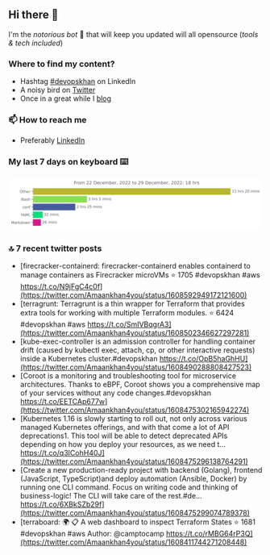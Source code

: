 <!--- [![Hits](https://hits.seeyoufarm.com/api/count/incr/badge.svg?url=https%3A%2F%2Fgithub.com%2Fakhan4u%2Fhit-counter&count_bg=%2379C83D&title_bg=%23555555&icon=&icon_color=%23E7E7E7&title=visits&edge_flat=false)](https://hits.seeyoufarm.com) --->

## Hi there 👋

I'm the _notorious bot_ 🤣 that will keep you updated will all opensource (_tools & tech included_) 

### Where to find my content?

* Hashtag [#devopskhan](https://www.linkedin.com/feed/hashtag/devopskhan) on LinkedIn
* A noisy bird on [Twitter](https://twitter.com/Amaankhan4you)
* Once in a great while I [blog](https://linuxparrot.netlify.app) 


### 📫 **How to reach me**

* Preferably [LinkedIn](https://www.linkedin.com/in/amaan-khan-linux-ninja)

### My last 7 days on keyboard ⌨️

<img src="https://github.com/akhan4u/akhan4u/blob/main/images/stat.svg" alt="Amaan's Wakatime Activity!"/>

### 🔝 7 recent twitter posts
<!-- DEVDOJO:START -->
- [firecracker-containerd: firecracker-containerd enables containerd to manage containers as Firecracker microVMs
⭐️ 1705
#devopskhan #aws
https://t.co/N9jFgC4c0f](https://twitter.com/Amaankhan4you/status/1608592949172121600)
- [terragrunt: Terragrunt is a thin wrapper for Terraform that provides extra tools for working with multiple Terraform modules.
⭐️ 6424
#devopskhan #aws
https://t.co/SmIVBqgrA3](https://twitter.com/Amaankhan4you/status/1608502346627297281)
- [kube-exec-controller is an admission controller for handling container drift &lpar;caused by kubectl exec, attach, cp, or other interactive requests&rpar; inside a Kubernetes cluster.#devopskhan https://t.co/OpB5haGhHU](https://twitter.com/Amaankhan4you/status/1608490288808427523)
- [Coroot is a monitoring and troubleshooting tool for microservice architectures. Thanks to eBPF, Coroot shows you a comprehensive map of your services without any code changes.#devopskhan https://t.co/EETCAp677w](https://twitter.com/Amaankhan4you/status/1608475302165942274)
- [Kubernetes 1.16 is slowly starting to roll out, not only across various managed Kubernetes offerings, and with that come a lot of API deprecations1. This tool will be able to detect deprecated APIs depending on how you deploy your resources, as we need t… https://t.co/q3ICohH40J](https://twitter.com/Amaankhan4you/status/1608475296138764291)
- [Create a new production-ready project with backend &lpar;Golang&rpar;, frontend &lpar;JavaScript, TypeScript&rpar;and deploy automation &lpar;Ansible, Docker&rpar; by running one CLI command. Focus on writing code and thinking of business-logic! The CLI will take care of the rest.#de… https://t.co/6XBkSZb29f](https://twitter.com/Amaankhan4you/status/1608475299074789378)
- [terraboard: :earth_africa: :clipboard:  A web dashboard to inspect Terraform States 
⭐️ 1681
#devopskhan #aws
Author: @camptocamp
https://t.co/rMBG64rP3Q](https://twitter.com/Amaankhan4you/status/1608411744271208448)
<!-- DEVDOJO:END -->

<!-- ![Amaan's GitHub stats](https://github-readme-stats.vercel.app/api?username=akhan4u&count_private=true&show_icons=true&hide=contribs) -->
